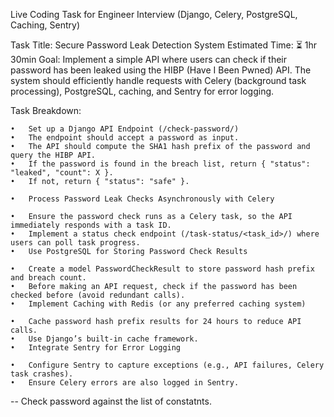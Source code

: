 Live Coding Task for Engineer Interview (Django, Celery, PostgreSQL, Caching, Sentry)


Task Title: Secure Password Leak Detection System Estimated Time: ⏳ 1hr 30min Goal: Implement a simple API where users can check if their password has been leaked using the HIBP (Have I Been Pwned) API. The system should efficiently handle requests with Celery (background task processing), PostgreSQL, caching, and Sentry for error logging.


 Task Breakdown:

	•	Set up a Django API Endpoint (/check-password/)
	•	The endpoint should accept a password as input.
	•	The API should compute the SHA1 hash prefix of the password and query the HIBP API.
	•	If the password is found in the breach list, return { "status": "leaked", "count": X }.
	•	If not, return { "status": "safe" }.

	•	Process Password Leak Checks Asynchronously with Celery

	•	Ensure the password check runs as a Celery task, so the API immediately responds with a task ID.
	•	Implement a status check endpoint (/task-status/<task_id>/) where users can poll task progress.
	•	Use PostgreSQL for Storing Password Check Results

	•	Create a model PasswordCheckResult to store password hash prefix and breach count.
	•	Before making an API request, check if the password has been checked before (avoid redundant calls).
	•	Implement Caching with Redis (or any preferred caching system)

	•	Cache password hash prefix results for 24 hours to reduce API calls.
	•	Use Django’s built-in cache framework.
	•	Integrate Sentry for Error Logging

	•	Configure Sentry to capture exceptions (e.g., API failures, Celery task crashes).
	•	Ensure Celery errors are also logged in Sentry.



-- Check password against the list of constatnts.